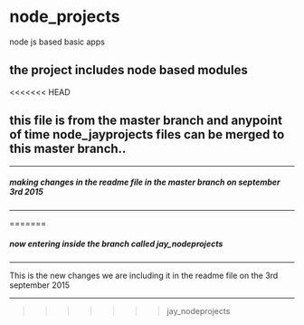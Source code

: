 # node_projects
node js based basic apps

## the project includes node based modules
<<<<<<< HEAD
## this file is from the master branch and anypoint of time node_jayprojects files can be merged to this master branch..

-------------------------------------------
 ##### making changes in the readme file in the master branch on september 3rd 2015
 
-------------------------------------------
=======
##### now entering inside the branch called jay_nodeprojects

---------------------------------

This is the new changes we are including it in the readme file on the 3rd september 2015

----------------------------------


>>>>>>> jay_nodeprojects
